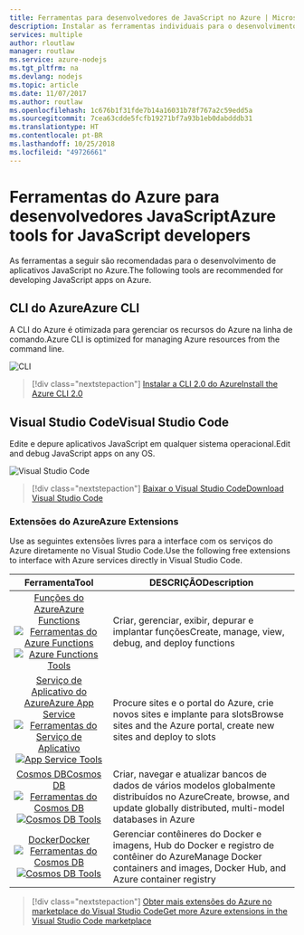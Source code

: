 ```yaml
---
title: Ferramentas para desenvolvedores de JavaScript no Azure | Microsoft Docs
description: Instalar as ferramentas individuais para o desenvolvimento em JavaScript no Azure
services: multiple
author: rloutlaw
manager: routlaw
ms.service: azure-nodejs
ms.tgt_pltfrm: na
ms.devlang: nodejs
ms.topic: article
ms.date: 11/07/2017
ms.author: routlaw
ms.openlocfilehash: 1c676b1f31fde7b14a16031b78f767a2c59edd5a
ms.sourcegitcommit: 7cea63cdde5fcfb19271bf7a93b1eb0dabdddb31
ms.translationtype: HT
ms.contentlocale: pt-BR
ms.lasthandoff: 10/25/2018
ms.locfileid: "49726661"
---
```

# <a name="azure-tools-for-javascript-developers"></a><span data-ttu-id="1bfcc-103">Ferramentas do Azure para desenvolvedores JavaScript</span><span class="sxs-lookup"><span data-stu-id="1bfcc-103">Azure tools for JavaScript developers</span></span>
<span data-ttu-id="1bfcc-104">As ferramentas a seguir são recomendadas para o desenvolvimento de aplicativos JavaScript no Azure.</span><span class="sxs-lookup"><span data-stu-id="1bfcc-104">The following tools are recommended for developing JavaScript apps on Azure.</span></span>

## <a name="azure-cli"></a><span data-ttu-id="1bfcc-105">CLI do Azure</span><span class="sxs-lookup"><span data-stu-id="1bfcc-105">Azure CLI</span></span>
<span data-ttu-id="1bfcc-106">A CLI do Azure é otimizada para gerenciar os recursos do Azure na linha de comando.</span><span class="sxs-lookup"><span data-stu-id="1bfcc-106">Azure CLI is optimized for managing Azure resources from the command line.</span></span>

![CLI](media/node-azure-tools/cli.png)
 
> [!div class="nextstepaction"]
> [<span data-ttu-id="1bfcc-108">Instalar a CLI 2.0 do Azure</span><span class="sxs-lookup"><span data-stu-id="1bfcc-108">Install the Azure CLI 2.0</span></span>](https://docs.microsoft.com/cli/azure/install-az-cli2)

## <a name="visual-studio-code"></a><span data-ttu-id="1bfcc-109">Visual Studio Code</span><span class="sxs-lookup"><span data-stu-id="1bfcc-109">Visual Studio Code</span></span>
<span data-ttu-id="1bfcc-110">Edite e depure aplicativos JavaScript em qualquer sistema operacional.</span><span class="sxs-lookup"><span data-stu-id="1bfcc-110">Edit and debug JavaScript apps on any OS.</span></span>

![Visual Studio Code](media/node-azure-tools/vs-code.png)

> [!div class="nextstepaction"]
> [<span data-ttu-id="1bfcc-112">Baixar o Visual Studio Code</span><span class="sxs-lookup"><span data-stu-id="1bfcc-112">Download Visual Studio Code</span></span>](https://code.visualstudio.com)

### <a name="azure-extensions"></a><span data-ttu-id="1bfcc-113">Extensões do Azure</span><span class="sxs-lookup"><span data-stu-id="1bfcc-113">Azure Extensions</span></span>
<span data-ttu-id="1bfcc-114">Use as seguintes extensões livres para a interface com os serviços do Azure diretamente no Visual Studio Code.</span><span class="sxs-lookup"><span data-stu-id="1bfcc-114">Use the following free extensions to interface with Azure services directly in Visual Studio Code.</span></span>

| <span data-ttu-id="1bfcc-115">Ferramenta</span><span class="sxs-lookup"><span data-stu-id="1bfcc-115">Tool</span></span> | <span data-ttu-id="1bfcc-116">DESCRIÇÃO</span><span class="sxs-lookup"><span data-stu-id="1bfcc-116">Description</span></span>  |
|:---------:|---------|
| [<span data-ttu-id="1bfcc-117">Funções do Azure</span><span class="sxs-lookup"><span data-stu-id="1bfcc-117">Azure Functions</span></span>](https://marketplace.visualstudio.com/items?itemName=ms-azuretools.vscode-azurefunctions) <br> <span data-ttu-id="1bfcc-118">[![Ferramentas do Azure Functions](media/node-azure-tools/icon-azure-functions.png)](https://marketplace.visualstudio.com/items?itemName=ms-azuretools.vscode-azurefunctions)</span><span class="sxs-lookup"><span data-stu-id="1bfcc-118">[![Azure Functions Tools](media/node-azure-tools/icon-azure-functions.png)](https://marketplace.visualstudio.com/items?itemName=ms-azuretools.vscode-azurefunctions)</span></span> | <span data-ttu-id="1bfcc-119">Criar, gerenciar, exibir, depurar e implantar funções</span><span class="sxs-lookup"><span data-stu-id="1bfcc-119">Create, manage, view, debug, and deploy functions</span></span>|
| [<span data-ttu-id="1bfcc-120">Serviço de Aplicativo do Azure</span><span class="sxs-lookup"><span data-stu-id="1bfcc-120">Azure App Service</span></span>](https://marketplace.visualstudio.com/items?itemName=ms-azuretools.vscode-azureappservice) <br> <span data-ttu-id="1bfcc-121">[![Ferramentas do Serviço de Aplicativo](media/node-azure-tools/icon-azure-app-service.png)](https://marketplace.visualstudio.com/items?itemName=ms-azuretools.vscode-azureappservice)</span><span class="sxs-lookup"><span data-stu-id="1bfcc-121">[![App Service Tools](media/node-azure-tools/icon-azure-app-service.png)](https://marketplace.visualstudio.com/items?itemName=ms-azuretools.vscode-azureappservice)</span></span> | <span data-ttu-id="1bfcc-122">Procure sites e o portal do Azure, crie novos sites e implante para slots</span><span class="sxs-lookup"><span data-stu-id="1bfcc-122">Browse sites and the Azure portal, create new sites and deploy to slots</span></span> |
| [<span data-ttu-id="1bfcc-123">Cosmos DB</span><span class="sxs-lookup"><span data-stu-id="1bfcc-123">Cosmos DB </span></span>](https://marketplace.visualstudio.com/items?itemName=ms-azuretools.vscode-cosmosdb)  <br> <span data-ttu-id="1bfcc-124">[![Ferramentas do Cosmos DB](media/node-azure-tools/icon-cosmos-db.png)](https://marketplace.visualstudio.com/items?itemName=ms-azuretools.vscode-cosmosdb)</span><span class="sxs-lookup"><span data-stu-id="1bfcc-124">[![Cosmos DB Tools](media/node-azure-tools/icon-cosmos-db.png)](https://marketplace.visualstudio.com/items?itemName=ms-azuretools.vscode-cosmosdb)</span></span>| <span data-ttu-id="1bfcc-125">Criar, navegar e atualizar bancos de dados de vários modelos globalmente distribuídos no Azure</span><span class="sxs-lookup"><span data-stu-id="1bfcc-125">Create, browse, and update globally distributed, multi-model databases in Azure</span></span> |
| [<span data-ttu-id="1bfcc-126">Docker</span><span class="sxs-lookup"><span data-stu-id="1bfcc-126">Docker</span></span>](https://marketplace.visualstudio.com/items?itemName=formulahendry.docker-explorer)   <br> <span data-ttu-id="1bfcc-127">[![Ferramentas do Cosmos DB](media/node-azure-tools/icon-docker.png)](https://marketplace.visualstudio.com/items?itemName=formulahendry.docker-explorer)</span><span class="sxs-lookup"><span data-stu-id="1bfcc-127">[![Cosmos DB Tools](media/node-azure-tools/icon-docker.png)](https://marketplace.visualstudio.com/items?itemName=formulahendry.docker-explorer)</span></span>| <span data-ttu-id="1bfcc-128">Gerenciar contêineres do Docker e imagens, Hub do Docker e registro de contêiner do Azure</span><span class="sxs-lookup"><span data-stu-id="1bfcc-128">Manage Docker containers and images, Docker Hub, and Azure container registry</span></span> |

> [!div class="nextstepaction"]
> [<span data-ttu-id="1bfcc-129">Obter mais extensões do Azure no marketplace do Visual Studio Code</span><span class="sxs-lookup"><span data-stu-id="1bfcc-129">Get more Azure extensions in the Visual Studio Code marketplace</span></span>](https://marketplace.visualstudio.com/search?term=azure&target=VSCode&category=All%20categories&sortBy=Relevance)